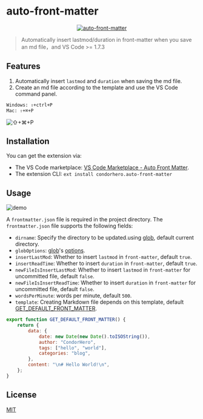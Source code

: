 # auto-front-matter

<p align="center">
	<a href="https://github.com/condorheroblog/auto-front-matter#readme" target="_blank">
		<img src="https://raw.githubusercontent.com/condorheroblog/auto-front-matter/main/packages/vscode/assets/ico-128x128.png" alt="auto-front-matter"/>
	</a>
	<a href="https://marketplace.visualstudio.com/items?itemName=condorhero.auto-front-matter" title="Check it out on the Visual Studio Marketplace"></a>
</p>

> Automatically insert lastmod/duration in front-matter when you save an md file，and VS Code >= 1.7.3

## Features

1. Automatically insert `lastmod` and `duration` when saving the md file.
2. Create an md file according to the template and use the VS Code command panel.

```bash
Windows: ⇧+ctrl+P
Mac: ⇧+⌘+P
```
![⇧+⌘+P](https://user-images.githubusercontent.com/47056890/201308506-a3200f6a-81be-41f4-994b-57d09613bee5.png)

## Installation

You can get the extension via:

- The VS Code marketplace: [VS Code Marketplace - Auto Front Matter](https://marketplace.visualstudio.com/items?itemName=condorhero.auto-front-matter).
- The extension CLI: `ext install condorhero.auto-front-matter`

## Usage

![demo](https://user-images.githubusercontent.com/47056890/201293665-e720e6a7-5d86-40a2-a612-750889aa89c3.gif)

A `frontmatter.json` file is required in the project directory. The `frontmatter.json` file supports the following fields:

- `dirname`: Specify the directory to be updated.using [glob](https://github.com/isaacs/node-glob), default current directory.
- `globOptions`: [glob](https://github.com/isaacs/node-glob)'s [options](https://github.com/isaacs/node-glob#options).
- `insertLastMod`: Whether to insert `lastmod` in `front-matter`, default `true`.
- `insertReadTime`: Whether to insert `duration` in `front-matter`, default `true`.
- `newFileIsInsertLastMod`: Whether to insert `lastmod` in `front-matter` for uncommitted file, default `false`.
- `newFileIsInsertReadTime`: Whether to insert `duration` in `front-matter` for uncommitted file, default `false`.
- `wordsPerMinute`: words per minute, default `500`.
- `template`: Creating Markdown file depends on this template, default [GET_DEFAULT_FRONT_MATTER](https://github.com/condorheroblog/auto-front-matter/blob/main/packages/core/src/constant/index.ts#LL3C22-L3C22).

```js
export function GET_DEFAULT_FRONT_MATTER() {
	return {
		data: {
			date: new Date(new Date().toISOString()),
			author: "CondorHero",
			tags: ["hello", "world"],
			categories: "blog",
		},
		content: "\n# Hello World!\n",
	};
}
```

## License

[MIT](https://github.com/condorheroblog/auto-front-matter/blob/main/LICENSE)
